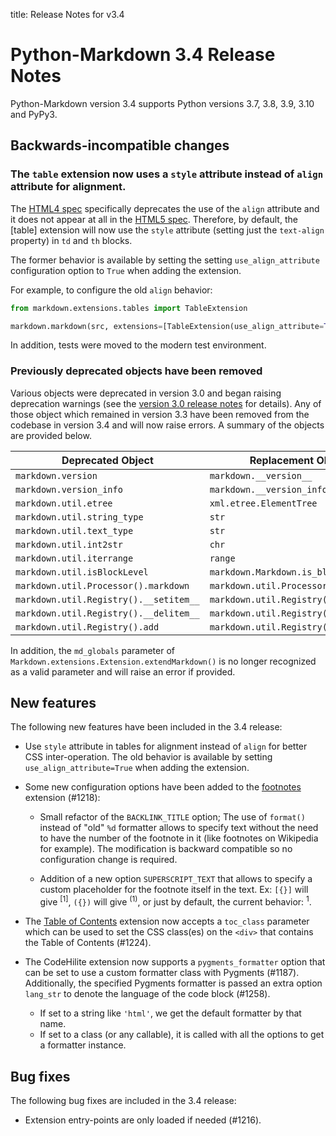 title: Release Notes for v3.4

# Python-Markdown 3.4 Release Notes

Python-Markdown version 3.4 supports Python versions 3.7, 3.8, 3.9, 3.10 and
PyPy3.

## Backwards-incompatible changes

### The `table` extension now uses a `style` attribute instead of `align` attribute for alignment.

The [HTML4 spec][spec4] specifically
deprecates the use of the `align` attribute and it does not appear at all in the
[HTML5 spec][spec5]. Therefore, by default, the [table] extension will now use the `style`
attribute (setting just the `text-align` property) in `td` and `th` blocks.

[spec4]: https://www.w3.org/TR/html4/present/graphics.html#h-15.1.2
[spec5]: https://www.w3.org/TR/html53/tabular-data.html#attributes-common-to-td-and-th-elements

The former behavior is available by setting the setting `use_align_attribute` configuration
option to `True` when adding the extension.

For example, to configure the old `align` behavior:

```python
from markdown.extensions.tables import TableExtension

markdown.markdown(src, extensions=[TableExtension(use_align_attribute=True)])
```

In addition, tests were moved to the modern test environment.

### Previously deprecated objects have been removed

Various objects were deprecated in version 3.0 and began raising deprecation
warnings (see the [version 3.0 release notes] for details). Any of those object
which remained in version 3.3 have been removed from the codebase in version 3.4
and will now raise errors. A summary of the objects are provided below.

[version 3.0 release notes]: release-3.0.md

| Deprecated Object                      | Replacement Object                  |
|----------------------------------------|-------------------------------------|
| `markdown.version`                     | `markdown.__version__`              |
| `markdown.version_info`                | `markdown.__version_info__`         |
| `markdown.util.etree`                  | `xml.etree.ElementTree`             |
| `markdown.util.string_type`            | `str`                               |
| `markdown.util.text_type`              | `str`                               |
| `markdown.util.int2str`                | `chr`                               |
| `markdown.util.iterrange`              | `range`                             |
| `markdown.util.isBlockLevel`           | `markdown.Markdown.is_block_level`  |
| `markdown.util.Processor().markdown`   | `markdown.util.Processor().md`      |
| `markdown.util.Registry().__setitem__` | `markdown.util.Registry().register` |
| `markdown.util.Registry().__delitem__` |`markdown.util.Registry().deregister`|
| `markdown.util.Registry().add`         | `markdown.util.Registry().register` |

In addition, the `md_globals` parameter of
`Markdown.extensions.Extension.extendMarkdown()` is no longer recognized as a
valid parameter and will raise an error if provided.

## New features

The following new features have been included in the 3.4 release:

* Use `style` attribute in tables for alignment instead of `align` for better CSS
  inter-operation. The old behavior is available by setting `use_align_attribute=True` when
  adding the extension.

* Some new configuration options have been added to the [footnotes](../extensions/footnotes.md)
  extension (#1218):

    * Small refactor of the `BACKLINK_TITLE` option; The use of `format()` instead
      of "old" `%d` formatter allows to specify text without the need to have the
      number of the footnote in it (like footnotes on Wikipedia for example).
      The modification is backward compatible so no configuration change is required.

    * Addition of a new option `SUPERSCRIPT_TEXT` that allows to specify a custom
      placeholder for the footnote itself in the text.
      Ex: `[{}]` will give <sup>[1]</sup>, `({})` will give <sup>(1)</sup>,
      or just by default, the current behavior: <sup>1</sup>.

* The [Table of Contents](../extensions/toc.md) extension now accepts a `toc_class`
  parameter which can be used to set the CSS class(es) on the `<div>` that contains the
  Table of Contents (#1224).

* The CodeHilite extension now supports a `pygments_formatter` option that can be set to
    use a custom formatter class with Pygments (#1187). Additionally, the specified
    Pygments formatter is passed an extra option `lang_str` to denote the language of
    the code block (#1258).
    - If set to a string like `'html'`, we get the default formatter by that name.
    - If set to a class (or any callable), it is called with all the options to get a
      formatter instance.

## Bug fixes

The following bug fixes are included in the 3.4 release:

* Extension entry-points are only loaded if needed (#1216).
